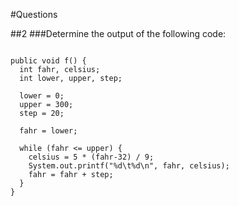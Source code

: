 #Questions

##2
###Determine the output of the following code:
<pre><code>
public void f() {
  int fahr, celsius;
  int lower, upper, step;
  
  lower = 0;
  upper = 300;
  step = 20;
  
  fahr = lower;

  while (fahr &lt;= upper) {
    celsius = 5 * (fahr-32) / 9;
    System.out.printf("%d\t%d\n", fahr, celsius);
    fahr = fahr + step;
  }
}
</code></pre>